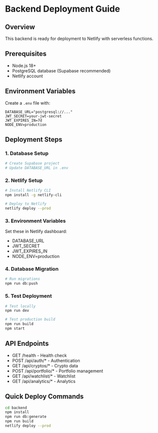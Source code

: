 # Backend Deployment Guide

## Overview
This backend is ready for deployment to Netlify with serverless functions.

## Prerequisites
- Node.js 18+
- PostgreSQL database (Supabase recommended)
- Netlify account

## Environment Variables
Create a `.env` file with:
```
DATABASE_URL="postgresql://..."
JWT_SECRET=your-jwt-secret
JWT_EXPIRES_IN=7d
NODE_ENV=production
```

## Deployment Steps

### 1. Database Setup
```bash
# Create Supabase project
# Update DATABASE_URL in .env
```

### 2. Netlify Setup
```bash
# Install Netlify CLI
npm install -g netlify-cli

# Deploy to Netlify
netlify deploy --prod
```

### 3. Environment Variables
Set these in Netlify dashboard:
- DATABASE_URL
- JWT_SECRET
- JWT_EXPIRES_IN
- NODE_ENV=production

### 4. Database Migration
```bash
# Run migrations
npm run db:push
```

### 5. Test Deployment
```bash
# Test locally
npm run dev

# Test production build
npm run build
npm start
```

## API Endpoints
- GET /health - Health check
- POST /api/auth/* - Authentication
- GET /api/cryptos/* - Crypto data
- POST /api/portfolio/* - Portfolio management
- GET /api/watchlist/* - Watchlist
- GET /api/analytics/* - Analytics

## Quick Deploy Commands
```bash
cd backend
npm install
npm run db:generate
npm run build
netlify deploy --prod
